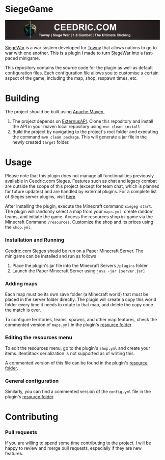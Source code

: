 # SiegeGame

![Banner](https://github.com/CeedricCom/Earth/blob/master/branding/Banner.png?raw=true)

<a href="https://github.com/TownyAdvanced/SiegeWar"> SiegeWar</a> is a war system developed for <a href="https://github.com/TownyAdvanced/Towny"> Towny</a> that allows nations to go to war with one another. This is a plugin I made to turn SiegeWar into a fast-paced minigame.

This repository contains the source code for the plugin as well as default configuration files. Each configuration file allows you to customise a certain aspect of the game, including the map, shop, respawn times, etc.

# Building

The project should be built using <a href="https://maven.apache.org/">Apache Maven.</a>

1. The project depends on <a href="https://github.com/DeltaOrion/ExternusAPI"> ExternusAPI</a>. Clone this repository and install the API in your maven local repository using `mvn clean install`
2. Build the project by navigating to the project's root folder and executing the command `mvn clean package`. This will generate a jar file in the newly created `target` folder.

# Usage

Please note that this plugin does not manage all functionalities previously available in Ceedric.com Sieges. Features such as chat and legacy combat are outside the scope of this project (except for team chat, which is planned for future updates) and are handled by external plugins. For a complete list of Sieges server plugins, visit <a href="https://github.com/CeedricCom/Sieges"> here</a>.

After installing the plugin, execute the Minecraft command `siegeg start`. The plugin will randomly select a map from your `maps.yml`, create random teams, and initiate the game. Access the resources shop in-game via the Minecraft Command `/resources`. Customize the shop and its prices using the `shop.yml`.

### Installation and Running

Ceedric.com Sieges should be run on a Paper Minecraft Server. The minigame can be installed and run as follows

1. Place the plugin's jar file into the Minecraft Servers `/plugins` folder
2. Launch the Paper Minecraft Server using `java -jar [server.jar]`

### Adding maps

Each map must be its own save folder (a Minecraft world) that must be placed in the server folder directly. The plugin will create a copy this world folder every time it needs to rotate to that map, and delete the copy once the match is over.

To configure territories, teams, spawns, and other map features, check the commented version of `maps.yml` in the plugin's <a href="https://github.com/CeedricCom/SiegeGame/tree/master/src/main/resources"> resource folder</a>

### Editing the resources menu

To edit the resources menu, go to the plugin's `shop.yml` and create your items. ItemStack serialization is not supported as of writing this. 

A commented version of this file can be found in the plugin's <a href="https://github.com/CeedricCom/SiegeGame/tree/master/src/main/resources"> resource folder</a>.

### General configuration

Similarly, you can find a commented version of the `config.yml` file in the plugin's <a href="https://github.com/CeedricCom/SiegeGame/tree/master/src/main/resources"> resource folder</a>.

# Contributing

### Pull requests

If you are willing to spend some time contributing to the project, I will be happy to review and merge pull requests, especially if they are new features.
